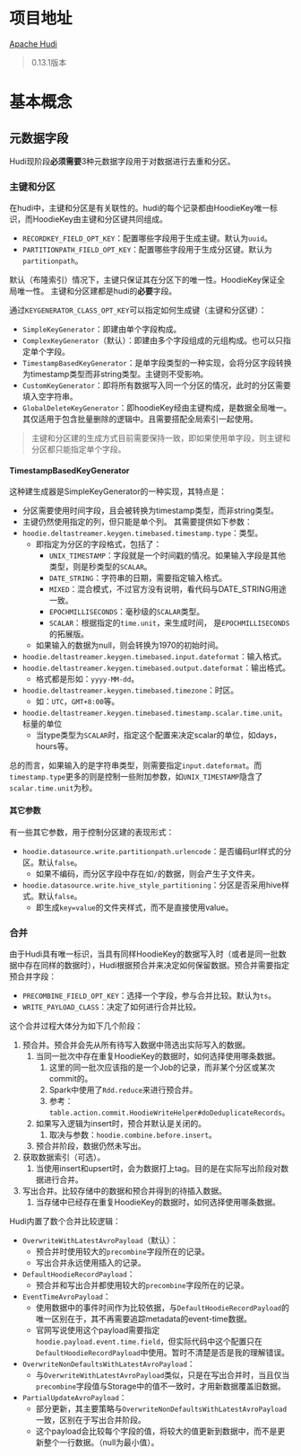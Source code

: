 # 项目地址
[Apache Hudi](https://hudi.apache.org/cn/)
> 0.13.1版本

# 基本概念
## 元数据字段
Hudi现阶段**必须需要**3种元数据字段用于对数据进行去重和分区。
### 主键和分区
在hudi中，主键和分区是有关联性的。hudi的每个记录都由HoodieKey唯一标识，而HoodieKey由主键和分区键共同组成。
- `RECORDKEY_FIELD_OPT_KEY`：配置哪些字段用于生成主键。默认为`uuid`。
- `PARTITIONPATH_FIELD_OPT_KEY`：配置哪些字段用于生成分区键。默认为`partitionpath`。

默认（布隆索引）情况下，主键只保证其在分区下的唯一性。HoodieKey保证全局唯一性。
主键和分区建都是hudi的**必要**字段。

通过`KEYGENERATOR_CLASS_OPT_KEY`可以指定如何生成键（主键和分区键）：
- `SimpleKeyGenerator`：即建由单个字段构成。
- `ComplexKeyGenerator`（默认）：即建由多个字段组成的元组构成。也可以只指定单个字段。
- `TimestampBasedKeyGenerator`：是单字段类型的一种实现，会将分区字段转换为timestamp类型而非string类型。主键则不受影响。
- `CustomKeyGenerator`：即将所有数据写入同一个分区的情况，此时的分区需要填入空字符串。
- `GlobalDeleteKeyGenerator`：即hoodieKey经由主键构成，是数据全局唯一。其仅适用于包含批量删除的逻辑中。且需要搭配全局索引一起使用。

> 主键和分区建的生成方式目前需要保持一致，即如果使用单字段，则主键和分区都只能指定单个字段。

#### TimestampBasedKeyGenerator
这种建生成器是SimpleKeyGenerator的一种实现，其特点是：
- 分区需要使用时间字段，且会被转换为timestamp类型，而非string类型。
- 主键仍然使用指定的列，但只能是单个列。
其需要提供如下参数：
- `hoodie.deltastreamer.keygen.timebased.timestamp.type`：类型。
	- 即指定为分区的字段格式，包括了：
		- `UNIX_TIMESTAMP`：字段就是一个时间戳的情况。如果输入字段是其他类型，则是秒类型的`SCALAR`。
		- `DATE_STRING`：字符串的日期，需要指定输入格式。
		- `MIXED`：混合模式，不过官方没有说明，看代码与DATE_STRING用途一致。
		- `EPOCHMILLISECONDS`：毫秒级的`SCALAR`类型。
		- `SCALAR`：根据指定的`time.unit`，来生成时间， 是`EPOCHMILLISECONDS`的拓展版。
	- 如果输入的数据为null，则会转换为1970的初始时间。
- `hoodie.deltastreamer.keygen.timebased.input.dateformat`：输入格式。
- `hoodie.deltastreamer.keygen.timebased.output.dateformat`：输出格式。
	- 格式都是形如：`yyyy-MM-dd`。
- `hoodie.deltastreamer.keygen.timebased.timezone`：时区。
	- 如：`UTC`，`GMT+8:00`等。
- `hoodie.deltastreamer.keygen.timebased.timestamp.scalar.time.unit`。标量的单位
	- 当type类型为`SCALAR`时，指定这个配置来决定scalar的单位，如days，hours等。

总的而言，如果输入的是字符串类型，则需要指定`input.dateformat`。而`timestamp.type`更多的则是控制一些附加参数，如`UNIX_TIMESTAMP`隐含了`scalar.time.unit`为秒。

#### 其它参数
有一些其它参数，用于控制分区建的表现形式：
- `hoodie.datasource.write.partitionpath.urlencode`：是否编码url样式的分区。默认`false`。
	- 如果不编码，而分区字段中存在如`/`的数据，则会产生子文件夹。
- `hoodie.datasource.write.hive_style_partitioning`：分区是否采用hive样式。默认`false`。
	- 即生成`key=value`的文件夹样式，而不是直接使用value。

### 合并
由于Hudi具有唯一标识，当具有同样HoodieKey的数据写入时（或者是同一批数据中存在同样的数据时），Hudi根据预合并来决定如何保留数据。预合并需要指定预合并字段：
- `PRECOMBINE_FIELD_OPT_KEY`：选择一个字段，参与合并比较。默认为`ts`。
- `WRITE_PAYLOAD_CLASS`：决定了如何进行合并比较。

这个合并过程大体分为如下几个阶段：
1. 预合并。预合并会先从所有待写入数据中筛选出实际写入的数据。
	1. 当同一批次中存在重复HoodieKey的数据时，如何选择使用哪条数据。
		1. 这里的同一批次应该指的是一个Job的记录，而非某个分区或某次commit的。
		2. Spark中使用了`Rdd.reduce`来进行预合并。
		3. 参考：`table.action.commit.HoodieWriteHelper#doDeduplicateRecords`。
	2. 如果写入逻辑为insert时，预合并默认是关闭的。
		1. 取决与参数：`hoodie.combine.before.insert`。
	3. 预合并阶段，数据仍然未写出。
2. 获取数据索引（可选）。
	1. 当使用insert和upsert时，会为数据打上tag。目的是在实际写出阶段对数据进行合并。
3. 写出合并。比较存储中的数据和预合并得到的待插入数据。
	1. 当存储中已经存在重复HoodieKey的数据时，如何选择使用哪条数据。

Hudi内置了数个合并比较逻辑：
- `OverwriteWithLatestAvroPayload`（默认）：
	- 预合并时使用较大的`precombine`字段所在的记录。
	- 写出合并永远使用插入的记录。
- `DefaultHoodieRecordPayload`：
	- 预合并和写出合并都使用较大的`precombine`字段所在的记录。
- `EventTimeAvroPayload`：
	- 使用数据中的事件时间作为比较依据，与`DefaultHoodieRecordPayload`的唯一区别在于，其不再需要追踪metadata的event-time数据。
	- 官网写说使用这个payload需要指定`hoodie.payload.event.time.field`，但实际代码中这个配置只在`DefaultHoodieRecordPayload`中使用。暂时不清楚是否是我的理解错误。
- `OverwriteNonDefaultsWithLatestAvroPayload`：
	- 与`OverwriteWithLatestAvroPayload`类似，只是在写出合并时，当且仅当`precombine`字段值与Storage中的值不一致时，才用新数据覆盖旧数据。
- `PartialUpdateAvroPayload`：
	- 部分更新，其主要策略与`OverwriteNonDefaultsWithLatestAvroPayload`一致，区别在于写出合并阶段。
	- 这个payload会比较每个字段的值，将较大的值更新到数据中，而不是更新整个一行数据。（null为最小值）。